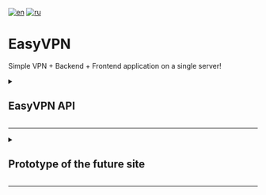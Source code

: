 [![en](https://img.shields.io/badge/lang-English%20%F0%9F%87%AC%F0%9F%87%A7-white)](README-EN.md)
[![ru](https://img.shields.io/badge/%D1%8F%D0%B7%D1%8B%D0%BA-%D0%A0%D1%83%D1%81%D1%81%D0%BA%D0%B8%D0%B9%20%F0%9F%87%B7%F0%9F%87%BA-white)](README.md)

# EasyVPN

Simple VPN + Backend + Frontend application on a single server!

<details>
	<summary><h2>EasyVPN API</h2></summary>

### Errors

#### Errors endpoint
```http
{{host}}/error
```

#### Errors response
```http
400 Bad Request
``` 
```http
{
  "type": "https://tools.ietf.org/html/rfc7231#section-6.5.1",
  "title": "Invalid login or password",
  "status": 400,
  "traceId": "00-ddbb5dae1dcf8a772b1e236a7259f07e-e58fef179b5dd0fb-00",
  "errorCodes": [
    "Authentication.InvalidCredentials"
  ]
}
```

### Authentication

##### Register request
```http
POST {{host}}/auth/register
Content-Type: application/json
{
    "firstName": "Freak",
    "lastName": "Fister",
    "login": "F1st3K",
    "password": "fisty123"
}
```

##### Login request

```http
POST {{host}}/auth/login
Content-Type: application/json

{
    "login": "F1st3K",
    "password": "fisty123"
}
```

##### Auth response
```http
200 OK
```
```http
{
    "id":"88755e3c-e106-4283-bf93-17965b1a"
    "firstName": "Freak",
    "lastName": "Fister",
    "login": "F1st3K",
    "token":"56be52...e3c7743d"
}
```

</details>

---

<details>
	<summary><h2>Prototype of the future site</h2></summary>

### Main page

![Main page](img/prototype/main.jpg)

### Authorization page

![Authorization page](img/prototype/sign_in.jpg)

### Registration page

![Registration page](img/prototype/sign_up.jpg)

### User profile

![User profile](img/prototype/user_profile.jpg)

### Admin profile

![Admin profile](img/prototype/admin_profile.jpg)

### Connection requests page

![Connection requests page](img/prototype/connection_tickets.jpg)

### Support requests page

![Support requests page](img/prototype/support_tickets.jpg)

### User administration page

![User administration page](img/prototype/administrate_users.jpg)

</details>

---
